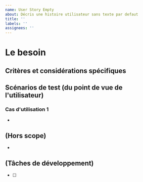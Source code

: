 ```yaml
---
name: User Story Empty
about: Décris une histoire utilisateur sans texte par defaut
title: ''
labels: ''
assignees: ''
---
```


# Le besoin

## Critères et considérations spécifiques

## Scénarios de test (du point de vue de l'utilisateur)

### Cas d'utilisation 1

- 

## (Hors scope)

- 

## (Tâches de développement)

- [ ] 